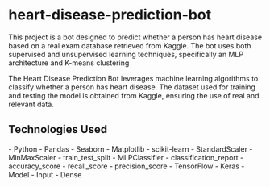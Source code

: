 <h1>heart-disease-prediction-bot</h1>
This project is a bot designed to predict whether a person has heart disease based on a real exam database retrieved from Kaggle. The bot uses both supervised and unsupervised learning techniques, specifically an MLP architecture and K-means clustering

The Heart Disease Prediction Bot leverages machine learning algorithms to classify whether a person has heart disease. The dataset used for training and testing the model is obtained from Kaggle, ensuring the use of real and relevant data.

<h2>Technologies Used</h2>
- Python
- Pandas
- Seaborn
- Matplotlib
- scikit-learn
  - StandardScaler
  - MinMaxScaler
  - train_test_split
  - MLPClassifier
  - classification_report
  - accuracy_score
  - recall_score
  - precision_score
- TensorFlow
  - Keras
    - Model
    - Input
    - Dense
